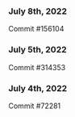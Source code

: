 ### July 8th, 2022

Commit #156104

### July 5th, 2022

Commit #314353


### July 4th, 2022

Commit #72281
